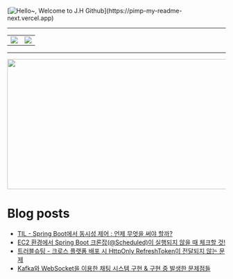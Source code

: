 [![Hello~, Welcome to J.H Github](https://pimp-my-readme-next.vercel.app/api/wavy-banner?subtitle=Welcome%20to%20J.H%20Github&title=Hello~)](https://pimp-my-readme-next.vercel.app)

---

<table>
  <tr>
    <td>
      <img src="https://github-readme-stats.vercel.app/api?username=mocha-rm&show_icons=true&theme=dark" />
    </td>
    <td>
      <img src="https://github-readme-stats.vercel.app/api/top-langs/?username=mocha-rm&layout=compact" />
    </td>
  </tr>
</table>


---

<a href="https://github.com/devxb/gitanimals">
<img
  src="https://render.gitanimals.org/farms/mocha-rm"
  width="600"
  height="300"
/>
</a>

# Blog posts
<!-- BLOG-POST-LIST:START -->
- [TIL - Spring Boot에서 동시성 제어 : 언제 무엇을 써야 할까?](https://velog.io/@jelog_131/TIL-Spring-Boot%EC%97%90%EC%84%9C-%EB%8F%99%EC%8B%9C%EC%84%B1-%EC%A0%9C%EC%96%B4-%EC%96%B8%EC%A0%9C-%EB%AC%B4%EC%97%87%EC%9D%84-%EC%8D%A8%EC%95%BC-%ED%95%A0%EA%B9%8C)
- [EC2 환경에서 Spring Boot 크론잡&lpar;@Scheduled&rpar;이 실행되지 않을 때 체크할 것!](https://velog.io/@jelog_131/EC2-%ED%99%98%EA%B2%BD%EC%97%90%EC%84%9C-Spring-Boot-%ED%81%AC%EB%A1%A0%EC%9E%A1Scheduled%EC%9D%B4-%EC%8B%A4%ED%96%89%EB%90%98%EC%A7%80-%EC%95%8A%EC%9D%84-%EB%95%8C-%EC%B2%B4%ED%81%AC%ED%95%A0-%EA%B2%83)
- [트러블슈팅 - 크로스 플랫폼 배포 시 HttpOnly RefreshToken이 전달되지 않는 문제](https://velog.io/@jelog_131/%ED%8A%B8%EB%9F%AC%EB%B8%94%EC%8A%88%ED%8C%85-%ED%81%AC%EB%A1%9C%EC%8A%A4-%ED%94%8C%EB%9E%AB%ED%8F%BC-%EB%B0%B0%ED%8F%AC-%EC%8B%9C-HttpOnly-RefreshToken%EC%9D%B4-%EC%A0%84%EB%8B%AC%EB%90%98%EC%A7%80-%EC%95%8A%EB%8A%94-%EB%AC%B8%EC%A0%9C)
- [Kafka와 WebSocket을 이용한 채팅 시스템 구현 &amp; 구현 중 발생한 문제점들](https://velog.io/@jelog_131/Kafka%EC%99%80-WebSocket%EC%9D%84-%EC%9D%B4%EC%9A%A9%ED%95%9C-%EC%B1%84%ED%8C%85-%EC%8B%9C%EC%8A%A4%ED%85%9C-%EA%B5%AC%ED%98%84-%EA%B5%AC%ED%98%84-%EC%A4%91-%EB%B0%9C%EC%83%9D%ED%95%9C-%EB%AC%B8%EC%A0%9C%EC%A0%90%EB%93%A4)
<!-- BLOG-POST-LIST:END -->
